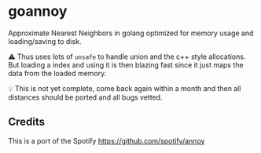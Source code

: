 # goannoy
Approximate Nearest Neighbors in golang optimized for memory usage and loading/saving to disk.

:warning: Thus uses lots of `unsafe` to handle union and the c++ style allocations. But loading a index and using it is then blazing fast since it just maps the data from the loaded memory.

:bulb: This is not yet complete, come back again within a month and then all distances should be ported and all bugs vetted.

## Credits

This is a port of the Spotify https://github.com/spotify/annoy
